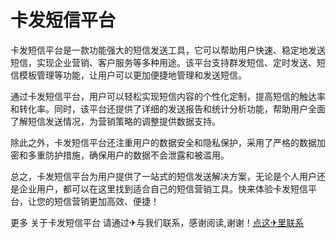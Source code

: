 # 卡发短信平台

卡发短信平台是一款功能强大的短信发送工具，它可以帮助用户快速、稳定地发送短信，实现企业营销、客户服务等多种用途。该平台支持群发短信、定时发送、短信模板管理等功能，让用户可以更加便捷地管理和发送短信。

通过卡发短信平台，用户可以轻松实现短信内容的个性化定制，提高短信的触达率和转化率。同时，该平台还提供了详细的发送报告和统计分析功能，帮助用户全面了解短信发送情况，为营销策略的调整提供数据支持。

除此之外，卡发短信平台还注重用户的数据安全和隐私保护，采用了严格的数据加密和多重防护措施，确保用户的数据不会泄露和被滥用。

总之，卡发短信平台为用户提供了一站式的短信发送解决方案，无论是个人用户还是企业用户，都可以在这里找到适合自己的短信营销工具。快来体验卡发短信平台，让您的短信营销更加高效、便捷！

更多 关于卡发短信平台 请通过✈与我们联系，感谢阅读,谢谢！[点这✈里联系](https://add.k02.cc)